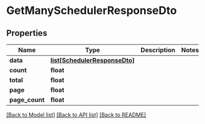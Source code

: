 # GetManySchedulerResponseDto

## Properties
Name | Type | Description | Notes
------------ | ------------- | ------------- | -------------
**data** | [**list[SchedulerResponseDto]**](SchedulerResponseDto.md) |  | 
**count** | **float** |  | 
**total** | **float** |  | 
**page** | **float** |  | 
**page_count** | **float** |  | 

[[Back to Model list]](../README.md#documentation-for-models) [[Back to API list]](../README.md#documentation-for-api-endpoints) [[Back to README]](../README.md)

